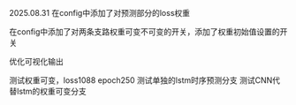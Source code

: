 2025.08.31
在config中添加了对预测部分的loss权重

在config中添加了对两条支路权重可变不可变的开关，添加了权重初始值设置的开关

优化可视化输出

测试权重可变，loss1088  epoch250
测试单独的lstm时序预测分支
测试CNN代替lstm的权重可变分支